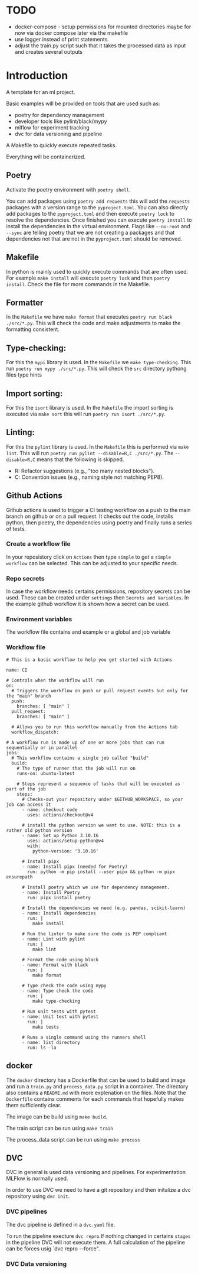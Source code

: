 # TODO

- docker-compose - setup permissions for mounted directories maybe for now via docker compose later via the makefile
- use logger instead of print statements.
- adjust the train.py script such that it takes the processed data as input and creates several outputs

# Introduction 

A template for an ml project. 

Basic examples will be provided on tools that are used such as:

- poetry for dependency management
- developer tools like pylint/black/mypy
- mlflow for experiment tracking
- dvc for data versioning and pipeline

A Makefile to quickly execute repeated tasks.

Everything will be containerized.

## Poetry

Activate the poetry environment with `poetry shell`. 

You can add packages using `poetry add requests` this will add the `requests` packages with a version range to the `pyproject.toml`. You can also directly add packages to the `pyproject.toml` and then execute `poetry lock` to resolve the dependencies. Once finished you can execute `poetry install` to install the dependencies in the virtual environment. Flags like `--no-root` and `--sync` are telling poetry that we are not creating a packages and that dependencies not that are not in the `pyproject.toml` should be removed.

## Makefile

In python is mainly used to quickly execute commands that are often used. For example `make install` will execute `poetry lock` and then `poetry install`. Check the file for more commands in the Makefile.

## Formatter

In the `Makefile` we have `make format` that executes `poetry run black ./src/*.py`. This will check the code and make adjustments to make the formatting consistent.

## Type-checking:

For this the `mypi` library is used. In the `Makefile` we `make type-checking`. This run `poetry run mypy ./src/*.py`. This will check the `src` directory pythong files type hints

## Import sorting:

For this the `isort` library is used. In the `Makefile` the import sorting is executed via `make sort` this will run `poetry run isort ./src/*.py`.

## Linting:

For this the `pylint` library is used. In the `Makefile` this is performed via `make lint`. This will run `poetry run pylint --disable=R,C ./src/*.py`. The `--disable=R,C` means that the following is skipped. 

-   R: Refactor suggestions (e.g., "too many nested blocks").
-   C: Convention issues (e.g., naming style not matching PEP8).

## Github Actions

Github actions is used to trigger a CI testing workflow on a push to the main branch on github or on a pull request. It checks out the code, installs python, then poetry, the dependencies using poetry and finally runs a series of tests.

### Create a workflow file

In your reposistory click on `Actions` then type `simple` to get a `simple workflow` can be selected. This can be adjusted to your specific needs.

### Repo secrets

In case the workflow needs certains permissions, repository secrets can be used. These can be created under `settings` then `Secrets and Variables`. In the example github workflow it is shown how a secret can be used.


### Environment variables

The workflow file contains and example or a global and job variable

### Workflow file

```
# This is a basic workflow to help you get started with Actions

name: CI

# Controls when the workflow will run
on:
  # Triggers the workflow on push or pull request events but only for the "main" branch
  push:
    branches: [ "main" ]
  pull_request:
    branches: [ "main" ]

  # Allows you to run this workflow manually from the Actions tab
  workflow_dispatch:

# A workflow run is made up of one or more jobs that can run sequentially or in parallel
jobs:
  # This workflow contains a single job called "build"
  build:
    # The type of runner that the job will run on
    runs-on: ubuntu-latest

    # Steps represent a sequence of tasks that will be executed as part of the job
    steps:
      # Checks-out your repository under $GITHUB_WORKSPACE, so your job can access it
      - name: checkout code
        uses: actions/checkout@v4

      # install the python version we want to use. NOTE: this is a rather old python version
      - name: Set up Python 3.10.16
        uses: actions/setup-python@v4
        with:
          python-version: '3.10.16'
          
      # Install pipx 
      - name: Install pipx (needed for Poetry)
        run: python -m pip install --user pipx && python -m pipx ensurepath

      # Install poetry which we use for dependency management. 
      - name: Install Poetry
        run: pipx install poetry

      # Install the dependencies we need (e.g. pandas, scikit-learn)
      - name: Install dependencies
        run: |
          make install

      # Run the linter to make sure the code is PEP compliant
      - name: Lint with pylint
        run: |
          make lint

      # Format the code using black
      - name: Format with black
        run: |
          make format
          
      # Type check the code using mypy
      - name: Type check the code
        run: |
          make type-checking
          
      # Run unit tests with pytest 
      - name: Unit test with pytest
        run: |
          make tests

      # Runs a single command using the runners shell
      - name: list directory
        run: ls -la
```

## docker 

The `docker` directory has a Dockerfile that can be used to build and image and run a `train.py` and `process_data.py` script in a container. The directory also contains a `README.md` with more explenation on the files. Note that the `Dockerfile` contains comments for each commands that hopefully makes them sufficiently clear.  

The image can be build using `make build`. 

The train script can be run using `make train`

The process_data script can be run using `make process`

## DVC

DVC in general is used data versioning and pipelines. For experimentation MLFlow is normally used.

In order to use DVC we need to have a git repository and then initalize a dvc repository using `dvc init`.

### DVC pipelines

The dvc pipeline is defined in a `dvc.yaml` file.

To run the pipeline execture `dvc repro`.If nothing changed in certains `stages` in the pipeline DVC will not execute them. A full calculation of the pipeline can be forces usig `dvc repro --force".

### DVC Data versioning